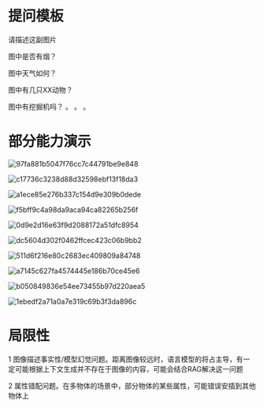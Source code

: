# 提问模板

请描述这副图片

图中是否有烟？

图中天气如何？

图中有几只XX动物？

图中有挖掘机吗？
。
。
。

# 部分能力演示

![97fa881b5047f76cc7c44791be9e848](https://github.com/WeiXuanLi-1024/ForestMind/assets/24350444/d7b19dec-5e7f-477d-b925-56bc1c863465)

![c17736c3238d88d32598ebf13f18da3](https://github.com/WeiXuanLi-1024/ForestMind/assets/24350444/3ee68410-a0cf-4d27-81fc-9ae0846cc26b)

![a1ece85e276b337c154d9e309b0dede](https://github.com/WeiXuanLi-1024/ForestMind/assets/24350444/8fb36152-dfa5-43ef-9450-43fc9367687a)

![f5bff9c4a98da9aca94ca82265b256f](https://github.com/WeiXuanLi-1024/ForestMind/assets/24350444/a48aeeb3-b520-429c-9d0b-e898a7bf6767)

![0d9e2d16e63f9d2088172a51dfc8954](https://github.com/WeiXuanLi-1024/ForestMind/assets/24350444/5fcbc9d7-a6ef-45c5-85c2-10c93f2afe83)

![dc5604d302f0462ffcec423c06b9bb2](https://github.com/WeiXuanLi-1024/ForestMind/assets/24350444/b5ad8f3c-9e9f-43dc-81dd-076e13fae409)

![511d6f216e80c2683ec409809a84748](https://github.com/WeiXuanLi-1024/ForestMind/assets/24350444/1b54f6d0-03d2-4a09-b084-acfa10b0e1ea)

![a7145c627fa4574445e186b70ce45e6](https://github.com/WeiXuanLi-1024/ForestMind/assets/24350444/0dbf4388-1b08-4766-a7a2-741684926b16)

![b050849836e54ee73455b97d220aea5](https://github.com/WeiXuanLi-1024/ForestMind/assets/24350444/eeaf72d7-7c73-4299-9f0f-71c4f2568daf)

![1ebedf2a71a0a7e319c69b3f3da896c](https://github.com/WeiXuanLi-1024/ForestMind/assets/24350444/814e9d07-b42c-4cc1-87c3-8e47630d1544)

# 局限性

1 图像描述事实性/模型幻觉问题。距离图像较远时，语言模型的将占主导，有一定可能根据上下文生成并不存在于图像的内容，可能会结合RAG解决这一问题

2 属性错配问题。在多物体的场景中，部分物体的某些属性，可能错误安插到其他物体上



